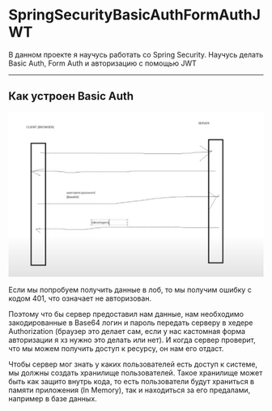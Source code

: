 # SpringSecurityBasicAuthFormAuthJWT
В данном проекте я научусь работать со Spring Security. Научусь делать Basic Auth, Form Auth и авторизацию с помощью JWT

----

## Как устроен Basic Auth

![](schemaBasicAuth.png)

Если мы попробуем получить данные в лоб, то мы получим ошибку с кодом 401, что означает не авторизован.

Поэтому что бы сервер предоставил нам данные, нам необходимо закодированные в Base64 логин и пароль передать серверу 
в хедере Authorization (браузер это делает сам, если у нас кастомная форма авторизации я хз нужно это делать или нет).
И когда сервер проверит, что мы можем получить доступ к ресурсу, он нам его отдаст.

Чтобы сервер мог знать у каких пользователей есть доступ к системе, мы должны создать хранилище пользователей. Такое хранилище может
быть как защито внутрь кода, то есть пользователи будут храниться в памяти приложения (In Memory), так и находиться за его предалами,
например в базе данных.